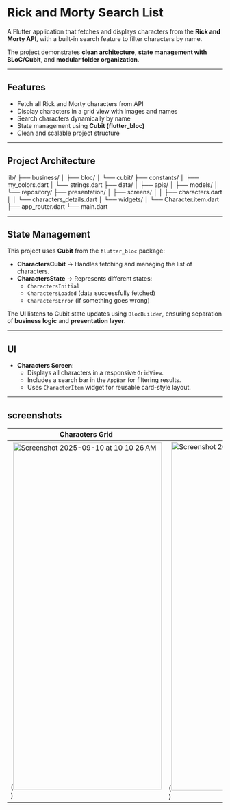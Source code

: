 # Rick and Morty Search List  

A Flutter application that fetches and displays characters from the **Rick and Morty API**, with a built-in search feature to filter characters by name.  

The project demonstrates **clean architecture**, **state management with BLoC/Cubit**, and **modular folder organization**.  

---

## Features  
- Fetch all Rick and Morty characters from API  
- Display characters in a grid view with images and names  
- Search characters dynamically by name  
- State management using **Cubit (flutter_bloc)**  
- Clean and scalable project structure  

---
 
## Project Architecture
lib/
├── business/
│   ├── bloc/
│   └── cubit/
├── constants/
│   ├── my_colors.dart
│   └── strings.dart
├── data/
│   ├── apis/
│   ├── models/
│   └── repository/
├── presentation/
│   ├── screens/
│   │   ├── characters.dart
│   │   └── characters_details.dart
│   └── widgets/
│       └── Character.item.dart
├── app_router.dart
└── main.dart

---

## State Management  

This project uses **Cubit** from the `flutter_bloc` package:  

- **CharactersCubit** → Handles fetching and managing the list of characters.  
- **CharactersState** → Represents different states:  
  - `CharactersInitial`  
  - `CharactersLoaded` (data successfully fetched)  
  - `CharactersError` (if something goes wrong)  

The **UI** listens to Cubit state updates using `BlocBuilder`, ensuring separation of **business logic** and **presentation layer**.  

---

## UI  

- **Characters Screen**:  
  - Displays all characters in a responsive `GridView`.  
  - Includes a search bar in the `AppBar` for filtering results.  
  - Uses `CharacterItem` widget for reusable card-style layout.  

---
## screenshots
| Characters Grid                                     | Search Filter                                   |
| --------------------------------------------------- | ----------------------------------------------- |
|(<img width="347" height="811" alt="Screenshot 2025-09-10 at 10 10 26 AM" src="https://github.com/user-attachments/assets/1fadcf72-50c4-4861-90c9-ddd1122a339d" />) |(<img width="348" height="815" alt="Screenshot 2025-09-10 at 1 05 27 PM" src="https://github.com/user-attachments/assets/0ce69f33-ca42-4854-a621-2d45dc73a684" />)|





